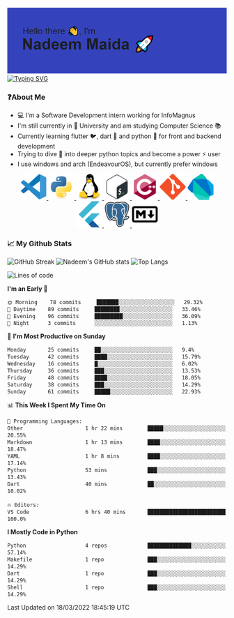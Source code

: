 ![](img/banner.png)
[![Typing SVG](https://readme-typing-svg.herokuapp.com?size=30&color=3443BC&lines=Software+Dev+Intern;Open+Source+Advocate)](https://git.io/typing-svg)

### ❓About Me

- 💻 I'm a Software Development intern working for InfoMagnus
- I'm still currently in 🏫 University and am studying Computer Science 📚
- Currently learning flutter 🐦, dart 🎯 and python 🐍 for front and backend development
- Trying to dive 🌊 into deeper python topics and become a power ⚡️ user
- I use windows and arch (EndeavourOS), but currently prefer windows

<p align="center">
  <a href="https://code.visualstudio.com/">
    <img src="https://raw.githubusercontent.com/devicons/devicon/master/icons/vscode/vscode-original.svg" alt=vscode" width="60" height="60"/>
  </a>
  <a href="https://www.python.org">
    <img src="https://raw.githubusercontent.com/devicons/devicon/master/icons/python/python-original.svg" alt="python" width="60" height="60"/>
  </a>
  <a href="https://archlinux.org/">
    <img src="https://raw.githubusercontent.com/devicons/devicon/master/icons/linux/linux-original.svg" alt="linux" width="60" height="60"/>
  </a>
  <a href="https://www.zsh.org/">
    <img src="https://raw.githubusercontent.com/devicons/devicon/master/icons/bash/bash-original.svg" alt="bash" width="60" height="60"/>
  </a>
  <a href="https://www.cplusplus.com/">
    <img src="https://raw.githubusercontent.com/devicons/devicon/master/icons/cplusplus/cplusplus-original.svg" alt="cplusplus" width="60" height="60"/>
  </a>
  <a href="https://git-scm.com/">
    <img src="https://raw.githubusercontent.com/devicons/devicon/master/icons/git/git-original.svg" alt="git" width="60" height="60"/>
  </a>
  <a href="https://dart.dev/">
    <img src="https://raw.githubusercontent.com/devicons/devicon/master/icons/dart/dart-original.svg" alt="dart" width="60" height="60"/>
  </a>
  <a href="https://flutter.dev">
    <img src="https://raw.githubusercontent.com/devicons/devicon/master/icons/flutter/flutter-original.svg" alt="flutter" width="60" height="60"/>
  </a>
  <a href="https://www.postgresql.org/">
    <img src="https://raw.githubusercontent.com/devicons/devicon/master/icons/postgresql/postgresql-original.svg" alt="postgresql" width="60" height="60"/>
  </a>
  <a href="https://www.markdownguide.org/">
    <img src="https://raw.githubusercontent.com/devicons/devicon/master/icons/markdown/markdown-original.svg" alt="markdown" width="60" height="60"/>
  </a>
</p>

### 📈 My Github Stats

![GitHub Streak](https://github-readme-streak-stats.herokuapp.com?user=NADEE-MJ&theme=vision-friendly-dark&hide_border=true&date_format=M%20j%5B%2C%20Y%5D)
![Nadeem's GitHub stats](https://github-readme-stats.vercel.app/api?username=NADEE-MJ&hide_border=true&show_icons=true&theme=vision-friendly-dark)
![Top Langs](https://github-readme-stats.vercel.app/api/top-langs/?username=NADEE-MJ&layout=compact&hide=makefile,cmake,c&theme=vision-friendly-dark&hide_border=true)

<!--START_SECTION:waka-->
![Lines of code](https://img.shields.io/badge/From%20Hello%20World%20I%27ve%20Written-28%20Thousand%20lines%20of%20code-blue)

**I'm an Early 🐤** 

```text
🌞 Morning    78 commits     ███████░░░░░░░░░░░░░░░░░░   29.32% 
🌆 Daytime    89 commits     ████████░░░░░░░░░░░░░░░░░   33.46% 
🌃 Evening    96 commits     █████████░░░░░░░░░░░░░░░░   36.09% 
🌙 Night      3 commits      ░░░░░░░░░░░░░░░░░░░░░░░░░   1.13%

```
📅 **I'm Most Productive on Sunday** 

```text
Monday       25 commits     ██░░░░░░░░░░░░░░░░░░░░░░░   9.4% 
Tuesday      42 commits     ████░░░░░░░░░░░░░░░░░░░░░   15.79% 
Wednesday    16 commits     █░░░░░░░░░░░░░░░░░░░░░░░░   6.02% 
Thursday     36 commits     ███░░░░░░░░░░░░░░░░░░░░░░   13.53% 
Friday       48 commits     ████░░░░░░░░░░░░░░░░░░░░░   18.05% 
Saturday     38 commits     ███░░░░░░░░░░░░░░░░░░░░░░   14.29% 
Sunday       61 commits     █████░░░░░░░░░░░░░░░░░░░░   22.93%

```


📊 **This Week I Spent My Time On** 

```text
💬 Programming Languages: 
Other                    1 hr 22 mins        █████░░░░░░░░░░░░░░░░░░░░   20.55% 
Markdown                 1 hr 13 mins        ████░░░░░░░░░░░░░░░░░░░░░   18.47% 
YAML                     1 hr 8 mins         ████░░░░░░░░░░░░░░░░░░░░░   17.14% 
Python                   53 mins             ███░░░░░░░░░░░░░░░░░░░░░░   13.43% 
Dart                     40 mins             ██░░░░░░░░░░░░░░░░░░░░░░░   10.02%

🔥 Editors: 
VS Code                  6 hrs 40 mins       █████████████████████████   100.0%

```

**I Mostly Code in Python** 

```text
Python                   4 repos             ██████████████░░░░░░░░░░░   57.14% 
Makefile                 1 repo              ███░░░░░░░░░░░░░░░░░░░░░░   14.29% 
Dart                     1 repo              ███░░░░░░░░░░░░░░░░░░░░░░   14.29% 
Shell                    1 repo              ███░░░░░░░░░░░░░░░░░░░░░░   14.29%

```



 Last Updated on 18/03/2022 18:45:19 UTC
<!--END_SECTION:waka-->
